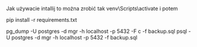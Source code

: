Jak używacie intallij to można zrobić tak
venv\Scripts\activate i potem 

pip install -r requirements.txt


pg_dump -U postgres -d mgr -h localhost -p 5432 -F c -f backup.sql
psql -U postgres -d mgr -h localhost -p 5432 -f backup.sql